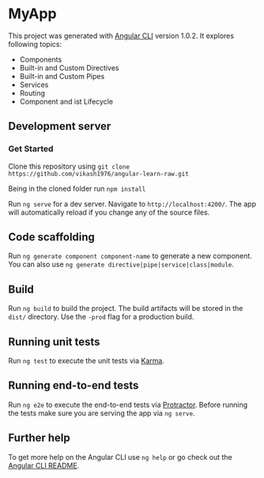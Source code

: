# MyApp

This project was generated with [Angular CLI](https://github.com/angular/angular-cli) version 1.0.2.
It explores following topics:
 - Components
 - Built-in and Custom Directives
 - Built-in and Custom Pipes
 - Services
 - Routing
 - Component and ist Lifecycle

## Development server
### Get Started
Clone this repository using `git clone https://github.com/vikash1976/angular-learn-raw.git`

Being in the cloned folder run `npm install`

Run `ng serve` for a dev server. Navigate to `http://localhost:4200/`. The app will automatically reload if you change any of the source files.

## Code scaffolding

Run `ng generate component component-name` to generate a new component. You can also use `ng generate directive|pipe|service|class|module`.

## Build

Run `ng build` to build the project. The build artifacts will be stored in the `dist/` directory. Use the `-prod` flag for a production build.

## Running unit tests

Run `ng test` to execute the unit tests via [Karma](https://karma-runner.github.io).

## Running end-to-end tests

Run `ng e2e` to execute the end-to-end tests via [Protractor](http://www.protractortest.org/).
Before running the tests make sure you are serving the app via `ng serve`.

## Further help

To get more help on the Angular CLI use `ng help` or go check out the [Angular CLI README](https://github.com/angular/angular-cli/blob/master/README.md).
